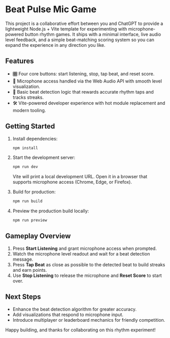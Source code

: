 # Beat Pulse Mic Game

This project is a collaborative effort between you and ChatGPT to provide a lightweight Node.js + Vite template for experimenting with microphone-powered button rhythm games. It ships with a minimal interface, live audio level feedback, and a simple beat-matching scoring system so you can expand the experience in any direction you like.

## Features

- 🎛️ Four core buttons: start listening, stop, tap beat, and reset score.
- 🎤 Microphone access handled via the Web Audio API with smooth level visualization.
- 🧠 Basic beat detection logic that rewards accurate rhythm taps and tracks streaks.
- 🛠️ Vite-powered developer experience with hot module replacement and modern tooling.

## Getting Started

1. Install dependencies:

   ```bash
   npm install
   ```

2. Start the development server:

   ```bash
   npm run dev
   ```

   Vite will print a local development URL. Open it in a browser that supports microphone access (Chrome, Edge, or Firefox).

3. Build for production:

   ```bash
   npm run build
   ```

4. Preview the production build locally:

   ```bash
   npm run preview
   ```

## Gameplay Overview

1. Press **Start Listening** and grant microphone access when prompted.
2. Watch the microphone level readout and wait for a beat detection message.
3. Press **Tap Beat** as close as possible to the detected beat to build streaks and earn points.
4. Use **Stop Listening** to release the microphone and **Reset Score** to start over.

## Next Steps

- Enhance the beat detection algorithm for greater accuracy.
- Add visualizations that respond to microphone input.
- Introduce multiplayer or leaderboard mechanics for friendly competition.

Happy building, and thanks for collaborating on this rhythm experiment!
